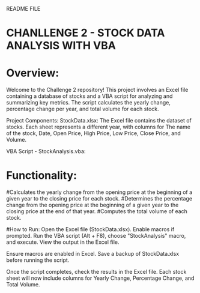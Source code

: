 README FILE 


# CHANLLENGE 2 - STOCK DATA ANALYSIS WITH VBA 

# Overview:
Welcome to the Challenge 2 repository! This project involves an Excel file containing a database of stocks and a VBA script for analyzing and summarizing key metrics. The script calculates the yearly change, percentage change per year, and total volume for each stock.

Project Components:
StockData.xlsx: The Excel file contains the dataset of stocks. Each sheet represents a different year, with columns for The name of the stock, Date, Open Price, High Price, Low Price, Close Price, and Volume.

VBA Script - StockAnalysis.vba:

# Functionality:

#Calculates the yearly change  from the opening    price at the beginning of a given year to the closing price for each stock.
#Determines the percentage change from the opening price at the beginning of a given year to the closing price at the end of that year.
#Computes the total volume of each stock.

#How to Run:
Open the Excel file (StockData.xlsx).
Enable macros if prompted.
Run the VBA script (Alt + F8), choose "StockAnalysis" macro, and execute.
View the output in the Excel file.

Ensure macros are enabled in Excel.
Save a backup of StockData.xlsx before running the script.


Once the script completes, check the results in the Excel file.
Each stock sheet will now include columns for Yearly Change, Percentage Change, and Total Volume.


